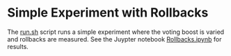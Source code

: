 # Simple Experiment with Rollbacks

The [run.sh](run.sh) script runs a simple experiment where the voting boost is varied and rollbacks are measured. See the Juypter notebook [Rollbacks.ipynb](Rollbacks.ipynb) for results.
